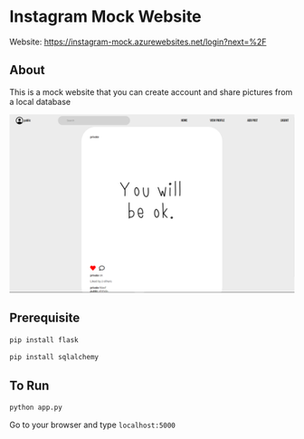# Instagram Mock Website

Website: https://instagram-mock.azurewebsites.net/login?next=%2F

## About
This is a mock website that you can create account and share pictures from a local database

![alt text](Instagram.png?raw=true)

## Prerequisite
```bash
pip install flask
```
```bash
pip install sqlalchemy
```

## To Run
```bash
python app.py
```

Go to your browser and type `localhost:5000`
